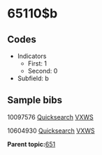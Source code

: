 # 65110$b

## Codes

-   Indicators
    -   First: 1
    -   Second: 0
-   Subfield: b

## Sample bibs

10097576 [Quicksearch](https://search.library.yale.edu/catalog/10097576) [VXWS](http://prodorbis.library.yale.edu:7014/vxws/GetHoldingsService?bibId=10097576)

10604930 [Quicksearch](https://search.library.yale.edu/catalog/10604930) [VXWS](http://prodorbis.library.yale.edu:7014/vxws/GetHoldingsService?bibId=10604930)

**Parent topic:**[651](../../tags/651/651.md)

